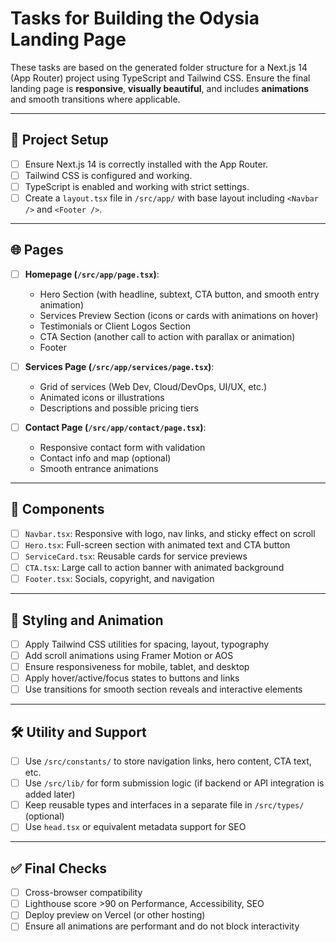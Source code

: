 # Tasks for Building the Odysia Landing Page

These tasks are based on the generated folder structure for a Next.js 14 (App Router) project using TypeScript and Tailwind CSS. Ensure the final landing page is **responsive**, **visually beautiful**, and includes **animations** and smooth transitions where applicable.

---

## 🔧 Project Setup

- [ ] Ensure Next.js 14 is correctly installed with the App Router.
- [ ] Tailwind CSS is configured and working.
- [ ] TypeScript is enabled and working with strict settings.
- [ ] Create a `layout.tsx` file in `/src/app/` with base layout including `<Navbar />` and `<Footer />`.

---

## 🌐 Pages

- [ ] **Homepage (`/src/app/page.tsx`)**: 
  - Hero Section (with headline, subtext, CTA button, and smooth entry animation)
  - Services Preview Section (icons or cards with animations on hover)
  - Testimonials or Client Logos Section
  - CTA Section (another call to action with parallax or animation)
  - Footer

- [ ] **Services Page (`/src/app/services/page.tsx`)**:
  - Grid of services (Web Dev, Cloud/DevOps, UI/UX, etc.)
  - Animated icons or illustrations
  - Descriptions and possible pricing tiers

- [ ] **Contact Page (`/src/app/contact/page.tsx`)**:
  - Responsive contact form with validation
  - Contact info and map (optional)
  - Smooth entrance animations

---

## 🧩 Components

- [ ] `Navbar.tsx`: Responsive with logo, nav links, and sticky effect on scroll
- [ ] `Hero.tsx`: Full-screen section with animated text and CTA button
- [ ] `ServiceCard.tsx`: Reusable cards for service previews
- [ ] `CTA.tsx`: Large call to action banner with animated background
- [ ] `Footer.tsx`: Socials, copyright, and navigation

---

## 🎨 Styling and Animation

- [ ] Apply Tailwind CSS utilities for spacing, layout, typography
- [ ] Add scroll animations using Framer Motion or AOS
- [ ] Ensure responsiveness for mobile, tablet, and desktop
- [ ] Apply hover/active/focus states to buttons and links
- [ ] Use transitions for smooth section reveals and interactive elements

---

## 🛠️ Utility and Support

- [ ] Use `/src/constants/` to store navigation links, hero content, CTA text, etc.
- [ ] Use `/src/lib/` for form submission logic (if backend or API integration is added later)
- [ ] Keep reusable types and interfaces in a separate file in `/src/types/` (optional)
- [ ] Use `head.tsx` or equivalent metadata support for SEO

---

## ✅ Final Checks

- [ ] Cross-browser compatibility
- [ ] Lighthouse score >90 on Performance, Accessibility, SEO
- [ ] Deploy preview on Vercel (or other hosting)
- [ ] Ensure all animations are performant and do not block interactivity
